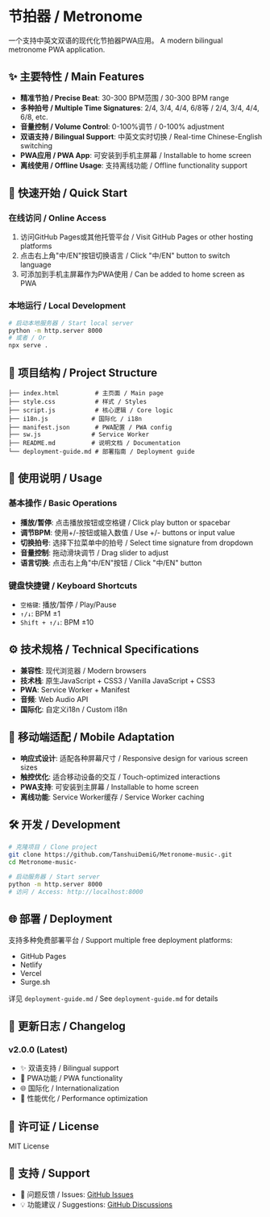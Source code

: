 # 节拍器 / Metronome

一个支持中英文双语的现代化节拍器PWA应用。
A modern bilingual metronome PWA application.

## ✨ 主要特性 / Main Features

- **精准节拍 / Precise Beat**: 30-300 BPM范围 / 30-300 BPM range
- **多种拍号 / Multiple Time Signatures**: 2/4, 3/4, 4/4, 6/8等 / 2/4, 3/4, 4/4, 6/8, etc.
- **音量控制 / Volume Control**: 0-100%调节 / 0-100% adjustment
- **双语支持 / Bilingual Support**: 中英文实时切换 / Real-time Chinese-English switching
- **PWA应用 / PWA App**: 可安装到手机主屏幕 / Installable to home screen
- **离线使用 / Offline Usage**: 支持离线功能 / Offline functionality support

## 🚀 快速开始 / Quick Start

### 在线访问 / Online Access
1. 访问GitHub Pages或其他托管平台 / Visit GitHub Pages or other hosting platforms
2. 点击右上角"中/EN"按钮切换语言 / Click "中/EN" button to switch language
3. 可添加到手机主屏幕作为PWA使用 / Can be added to home screen as PWA

### 本地运行 / Local Development
```bash
# 启动本地服务器 / Start local server
python -m http.server 8000
# 或者 / Or
npx serve .
```

## 📁 项目结构 / Project Structure

```
├── index.html          # 主页面 / Main page
├── style.css           # 样式 / Styles  
├── script.js           # 核心逻辑 / Core logic
├── i18n.js            # 国际化 / i18n
├── manifest.json       # PWA配置 / PWA config
├── sw.js              # Service Worker
├── README.md          # 说明文档 / Documentation
└── deployment-guide.md # 部署指南 / Deployment guide
```

## 🎯 使用说明 / Usage

### 基本操作 / Basic Operations
- **播放/暂停**: 点击播放按钮或空格键 / Click play button or spacebar
- **调节BPM**: 使用+/-按钮或输入数值 / Use +/- buttons or input value
- **切换拍号**: 选择下拉菜单中的拍号 / Select time signature from dropdown
- **音量控制**: 拖动滑块调节 / Drag slider to adjust
- **语言切换**: 点击右上角"中/EN"按钮 / Click "中/EN" button

### 键盘快捷键 / Keyboard Shortcuts
- `空格键`: 播放/暂停 / Play/Pause
- `↑/↓`: BPM ±1
- `Shift + ↑/↓`: BPM ±10

## ⚙️ 技术规格 / Technical Specifications

- **兼容性**: 现代浏览器 / Modern browsers
- **技术栈**: 原生JavaScript + CSS3 / Vanilla JavaScript + CSS3
- **PWA**: Service Worker + Manifest
- **音频**: Web Audio API
- **国际化**: 自定义i18n / Custom i18n

## 📱 移动端适配 / Mobile Adaptation

- **响应式设计**: 适配各种屏幕尺寸 / Responsive design for various screen sizes
- **触控优化**: 适合移动设备的交互 / Touch-optimized interactions
- **PWA支持**: 可安装到主屏幕 / Installable to home screen
- **离线功能**: Service Worker缓存 / Service Worker caching

## 🛠️ 开发 / Development

```bash
# 克隆项目 / Clone project
git clone https://github.com/TanshuiDemiG/Metronome-music-.git
cd Metronome-music-

# 启动服务器 / Start server
python -m http.server 8000
# 访问 / Access: http://localhost:8000
```

## 🌐 部署 / Deployment

支持多种免费部署平台 / Support multiple free deployment platforms:
- GitHub Pages
- Netlify  
- Vercel
- Surge.sh

详见 `deployment-guide.md` / See `deployment-guide.md` for details

## 📝 更新日志 / Changelog

### v2.0.0 (Latest)
- ✨ 双语支持 / Bilingual support
- 📱 PWA功能 / PWA functionality  
- 🌐 国际化 / Internationalization
- 🔧 性能优化 / Performance optimization

## 📄 许可证 / License

MIT License

## 💬 支持 / Support

- 🐛 问题反馈 / Issues: [GitHub Issues](https://github.com/TanshuiDemiG/Metronome-music-/issues)
- 💡 功能建议 / Suggestions: [GitHub Discussions](https://github.com/TanshuiDemiG/Metronome-music-/discussions)